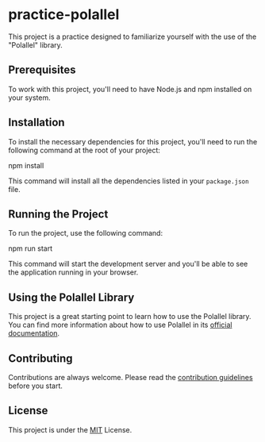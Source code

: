 # practice-polallel

This project is a practice designed to familiarize yourself with the use of the "Polallel" library.

## Prerequisites

To work with this project, you'll need to have Node.js and npm installed on your system.

## Installation

To install the necessary dependencies for this project, you'll need to run the following command at the root of your project:

npm install


This command will install all the dependencies listed in your `package.json` file.

## Running the Project

To run the project, use the following command:

npm run start


This command will start the development server and you'll be able to see the application running in your browser.

## Using the Polallel Library

This project is a great starting point to learn how to use the Polallel library. You can find more information about how to use Polallel in its [official documentation](https://www.npmjs.com/package/polallel).

## Contributing

Contributions are always welcome. Please read the [contribution guidelines](CONTRIBUTING.md) before you start.

## License

This project is under the [MIT](LICENSE.md) License.






